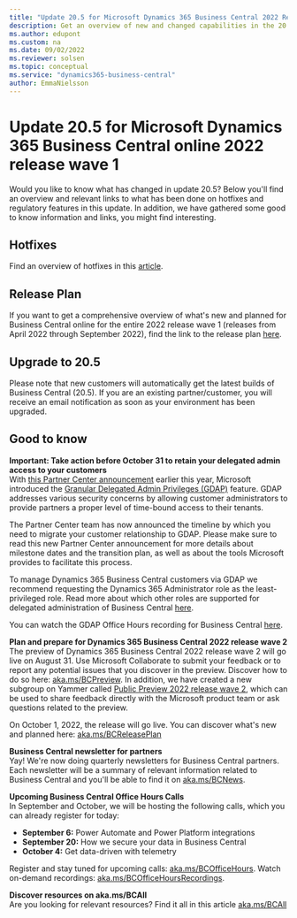 ```yaml
---
title: "Update 20.5 for Microsoft Dynamics 365 Business Central 2022 Release Wave 1"
description: Get an overview of new and changed capabilities in the 20.5 update of Business Central online, which is part of 2022 release wave 1.
ms.author: edupont
ms.custom: na
ms.date: 09/02/2022
ms.reviewer: solsen
ms.topic: conceptual
ms.service: "dynamics365-business-central"
author: EmmaNielsson
---
```


# Update 20.5 for Microsoft Dynamics 365 Business Central online 2022 release wave 1

Would you like to know what has changed in update 20.5? Below you'll find an overview and relevant links to what has been done on hotfixes and regulatory features in this update. In addition, we have gathered some good to know information and links, you might find interesting.

## Hotfixes

Find an overview of hotfixes in this [article](https://support.microsoft.com/en-us/topic/update-20-5-for-microsoft-dynamics-365-business-central-on-premises-2022-release-wave-1-application-build-20-5-45889-platform-build-20-0-45882-87b5b25f-b81f-43b7-950b-702cb8c33d11).

## Release Plan

If you want to get a comprehensive overview of what's new and planned for Business Central online for the entire 2022 release wave 1 (releases from April 2022 through September 2022), find the link to the release plan [here](/dynamics365-release-plan/2022wave1/smb/dynamics365-business-central/planned-features).

## Upgrade to 20.5

Please note that new customers will automatically get the latest builds of Business Central (20.5). If you are an existing partner/customer, you will receive an email notification as soon as your environment has been upgraded.

## Good to know

**Important: Take action before October 31 to retain your delegated admin access to your customers**  
With [this Partner Center announcement](/partner-center/announcements/2022-february#6) earlier this year, Microsoft introduced the [Granular Delegated Admin Privileges (GDAP)](/partner-center/gdap-introduction) feature. GDAP addresses various security concerns by allowing customer administrators to provide partners a proper level of time-bound access to their tenants.

The Partner Center team has now announced the timeline by which you need to migrate your customer relationship to GDAP. Please make sure to read this new Partner Center announcement for more details about milestone dates and the transition plan, as well as about the tools Microsoft provides to facilitate this process.

To manage Dynamics 365 Business Central customers via GDAP we recommend requesting the Dynamics 365 Administrator role as the least-privileged role. Read more about which other roles are supported for delegated administration of Business Central [here](/dynamics365/business-central/dev-itpro/administration/delegated-admin).

You can watch the GDAP Office Hours recording for Business Central [here](https://www.microsoft.com/en-us/videoplayer/embed/RE4VIqN).

**Plan and prepare for Dynamics 365 Business Central 2022 release wave 2**  
The preview of Dynamics 365 Business Central 2022 release wave 2 will go live on August 31. Use Microsoft Collaborate to submit your feedback or to report any potential issues that you discover in the preview. Discover how to do so here: [aka.ms/BCPreview](https://aka.ms/BCPreview). In addition, we have created a new subgroup on Yammer called [Public Preview 2022 release wave 2](https://www.yammer.com/dynamicsnavdev/#/threads/inGroup?type=in_group&feedId=118080200704&view=all), which can be used to share feedback directly with the Microsoft product team or ask questions related to the preview. 

On October 1, 2022, the release will go live. You can discover what's new and planned here: [aka.ms/BCReleasePlan](https://aka.ms/BCReleasePlan)

**Business Central newsletter for partners**  
Yay! We're now doing quarterly newsletters for Business Central partners. Each newsletter will be a summary of relevant information related to Business Central and you'll be able to find it on [aka.ms/BCNews](https://aka.ms/BCNews).

**Upcoming Business Central Office Hours Calls**  
In September and October, we will be hosting the following calls, which you can already register for today:

- **September 6:** Power Automate and Power Platform integrations  
- **September 20:** How we secure your data in Business Central  
- **October 4:** Get data-driven with telemetry  

Register and stay tuned for upcoming calls: [aka.ms/BCOfficeHours](https://aka.ms/BCOfficeHours). Watch on-demand recordings: [aka.ms/BCOfficeHoursRecordings](https://aka.ms/BCOfficeHoursRecordings). 

**Discover resources on aka.ms/BCAll**  
Are you looking for relevant resources? Find it all in this article [aka.ms/BCAll](https://aka.ms/BCAll) 
